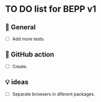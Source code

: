 # TO DO list for **BEPP** v1

## 🌈 General

- [ ] Add more tests.

## 💚 GitHub action

- [ ] Create.

## 💡 ideas

- [ ] Separate browsers in diferent packages.
